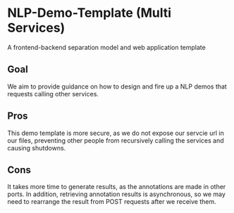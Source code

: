 # NLP-Demo-Template (Multi Services)
A frontend-backend separation model and web application template

## Goal
We aim to provide guidance on how to design and fire up a NLP demos that requests calling other services.

## Pros
This demo template is more secure, as we do not expose our servcie url in our files, preventing other people from recursively calling the services and causing shutdowns.

## Cons
It takes more time to generate results, as the annotations are made in other ports. In addition, retrieving annotation results is asynchronous, so we may need to rearrange the result from POST requests after we receive them.
